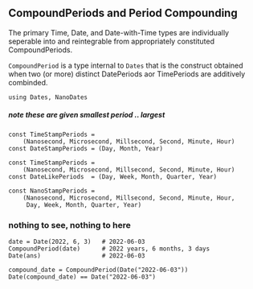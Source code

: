 ## CompoundPeriods and Period Compounding

The primary Time, Date, and Date-with-Time types are
individually seperable into and reintegrable from
appropriately constituted CompoundPeriods.

`CompoundPeriod` is a type internal to `Dates` that
is the construct obtained when two (or more)
distinct DatePeriods aor TimePeriods are
additively combinded.

```
using Dates, NanoDates
```
##### note these are given smallest period .. largest
```
const TimeStampPeriods = 
    (Nanosecond, Microsecond, Millsecond, Second, Minute, Hour)
const DateStampPeriods = (Day, Month, Year)

const TimeStampPeriods = 
    (Nanosecond, Microsecond, Millsecond, Second, Minute, Hour)
const DateLikePeriods  = (Day, Week, Month, Quarter, Year)

const NanoStampPeriods =
    (Nanosecond, Microsecond, Millsecond, Second, Minute, Hour,
     Day, Week, Month, Quarter, Year)
```
### nothing to see, nothing to here
```
date = Date(2022, 6, 3)   # 2022-06-03  
CompoundPeriod(date)      # 2022 years, 6 months, 3 days
Date(ans)                 # 2022-06-03

compound_date = CompoundPeriod(Date("2022-06-03"))
Date(compound_date) == Date("2022-06-03")
```
